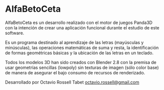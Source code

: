 # AlfaBetoCeta

AlfaBetoCeta es un desarrollo realizado con el motor de juegos Panda3D con la intención de crear una aplicación funcional durante el estudio de este software.

Es un programa destinado al aprendizaje de las letras (mayúsculas y minúsculas), las operaciones matemáticas de suma y resta, la identificación de formas geométricas básicas y la ubicación de las letras en un teclado.

Todos los modelos 3D han sido creados con Blender 2.8 con la premisa de usar geometrías sencillas (lowpoly) sin texturas de imagen (sólo color base) de manera de asegurar el bajo consumo de recursos de renderizado.

Desarrollado por Octavio Rossell Tabet <octavio.rossell@gmail.com> 


